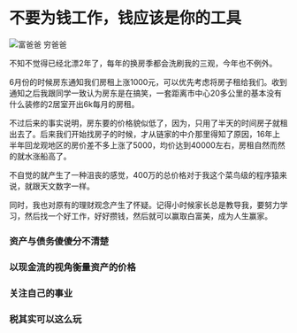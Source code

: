 # 不要为钱工作，钱应该是你的工具

![富爸爸 穷爸爸](http://7xovlo.com1.z0.glb.clouddn.com/51eG7PaBjtL.jpg)


不知不觉得已经北漂2年了，每年的换房季都会洗刷我的三观，今年也不例外。  

6月份的时候房东通知我们房租上涨1000元，可以优先考虑将房子租给我们。收到通知之后我跟同学一致认为房东是在搞笑，一套距离市中心20多公里的基本没有什么装修的2居室开出6k每月的房租。  

不过后来的事实说明，房东要的价格貌似低了，因为，只用了半天的时间房子就租出去了。后来我们开始找房子的时候，才从链家的中介那里得知了原因，16年上半年回龙观地区的房价差不多上涨了5000，均价达到40000左右，房租自然而然的就水涨船高了。  

不自觉的就产生了一种沮丧的感觉，400万的总价格对于我这个菜鸟级的程序猿来说，就跟天文数字一样。

同时，我也对原有的理财观念产生了怀疑。记得小时候家长总是教导我，要努力学习，然后找一个好工作，好好攒钱，然后就可以赢取白富美，成为人生赢家。




### 资产与债务傻傻分不清楚


### 以现金流的视角衡量资产的价格

### 关注自己的事业

### 税其实可以这么玩

